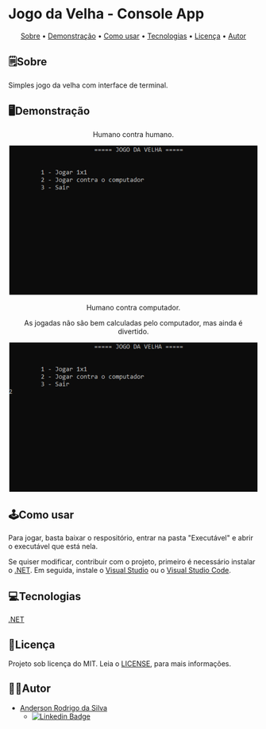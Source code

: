 ﻿# Jogo da Velha - Console App

<p align="center">
 <a href="#sobre">Sobre</a> • 
 <a href="#demonstração">Demonstração</a> • 
 <a href="#como-usar">Como usar</a> • 
 <a href="#tecnologias">Tecnologias</a> • 
 <a href="#licença">Licença</a> • 
 <a href="#autor">Autor</a>
</p>

## 🗒Sobre
Simples jogo da velha com interface de terminal.

## 🖥Demonstração

<p align="center"> 
  Humano contra humano.
</p>
  
<p align="center"> 
  <img width="500" height="300" src="Imagens/modo-1x1.gif">
</p>

<p align="center"> 
  Humano contra computador.
  <p align="center">
    As jogadas não são bem calculadas pelo computador, mas ainda é divertido.    
  </p>
</p>
  
<p align="center"> 
  <img width="500" height="300" src="Imagens/modo-pc.gif">
</p>

## 🕹Como usar

Para jogar, basta baixar o respositório, entrar na pasta "Executável" e abrir o executável que está nela. 

Se quiser modificar, contribuir com o projeto, primeiro é necessário instalar o [.NET](https://dotnet.microsoft.com/download). Em seguida, instale o [Visual Studio](https://visualstudio.microsoft.com/downloads/) ou o [Visual Studio Code](https://code.visualstudio.com/).

## 💻Tecnologias

[.NET](https://dotnet.microsoft.com/download)

## 📝Licença

Projeto sob licença do MIT. Leia o [LICENSE](https://github.com/anderson314/jogo-da-velha-console-app-cs/blob/master/LICENSE), para mais informações.

## 👨‍💻Autor

- [Anderson Rodrigo da Silva](https://github.com/anderson314)
  - [![Linkedin Badge](https://img.shields.io/badge/-Anderson-blue?style=flat-square&logo=Linkedin&logoColor=white&link=https://www.linkedin.com/in/anderson-rodrigo-da-silva-63598a209/)](https://www.linkedin.com/in/anderson-rodrigo-da-silva-63598a209/) 
